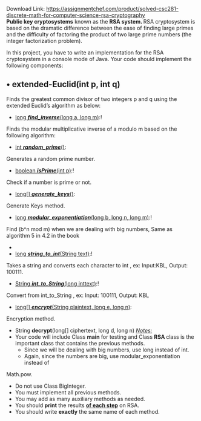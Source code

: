 Download Link: https://assignmentchef.com/product/solved-csc281-discrete-math-for-computer-science-rsa-cryptography
<br>
<strong>Public key cryptosystems</strong> known as the <strong>RSA system. </strong>RSA cryptosystem is based on the dramatic difference between the ease of finding large primes and the difficulty of factoring the product of two large prime numbers (the integer factorization problem).

In this project, you have to write an implementation for the RSA cryptosystem in a console mode of Java. Your code should implement the following components:

<h2>• extended-Euclid(int p, int q)</h2>

Finds the greatest common divisor of two integers p and q using the extended Euclid’s algorithm as below:

<ul>

 <li><u>long <strong><em>find_inverse</em></strong>(long a, long m)</u>:!</li>

</ul>

Finds the modular multiplicative inverse of a modulo m based on the following algorithm:










<ul>

 <li><u>int <strong><em>random_prime</em></strong>()</u>:</li>

</ul>

Generates a random prime number.




<ul>

 <li><u>boolean <strong><em>isPrime</em></strong>(int p)</u>:!</li>

</ul>

Check if a number is prime or not.




<ul>

 <li><u>long[] <strong><em>generate_keys</em></strong>()</u>:</li>

</ul>

Generate Keys method.




<ul>

 <li><u>long <strong><em>modular_exponentiation</em></strong>(long b, long n, long m)</u>:!</li>

</ul>

Find (b^n mod m) when we are dealing with big numbers, Same as algorithm 5 in 4.2 in the book

<ul>

 <li></li>

 <li><u>long <strong><em>string_to_int</em></strong>(String text)</u>:!</li>

</ul>

Takes a string and converts each character to int , ex: Input:KBL, Output: 100111.




<ul>

 <li><u>String <strong><em>int_to_String</em></strong>(long inttext)</u>:!</li>

</ul>

Convert from int_to_String , ex: Input: 100111, Output: KBL




<ul>

 <li><u>long[] <strong><em>encrypt</em></strong>(String plaintext, long e, long n)</u>:</li>

</ul>

Encryption method.




<ul>

 <li>String <strong>decrypt</strong>(long[] ciphertext, long d, long n) <em><u>Notes:</u> </em></li>

 <li>Your code will include Class <strong>main</strong> for testing and Class <strong> RSA </strong>class is the important class that contains the previous methods.

  <ul>

   <li>Since we will be dealing with big numbers, use long instead of int.</li>

   <li>Again, since the numbers are big, use modular_exponentiation instead of</li>

  </ul></li>

</ul>

Math.pow.

<ul>

 <li>Do not use Class BigInteger.</li>

 <li>You must implement all previous methods.</li>

 <li>You may add as many auxiliary methods as needed.</li>

 <li>You should <strong>print</strong> the results <strong><u>of each step</u></strong> on RSA.</li>

 <li>You should write <strong>exactly</strong> the same name of each method.</li>

</ul>
















<em> </em>